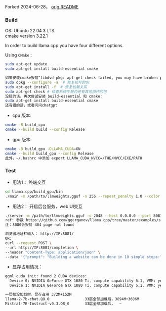 Forked 2024-06-28， [orig README](README.orig.md)

### Build
OS: Ubuntu 22.04.3 LTS  
cmake version 3.22.1

In order to build llama.cpp you have four different options.  

Using `CMake` :  

```bash
sudo apt-get update
sudo apt-get install build-essential cmake

如果安装cmake报错“libdvd-pkg: apt-get check failed, you may have broken packages. ”
sudo dpkg --configure -a  # 修复损坏的包
sudo apt-get install -f  # 修复依赖关系
sudo apt-get check # 检查系统中是否还有其他损坏的包
没错的话，再次尝试安装 build-essential 和 cmake：
sudo apt-get install build-essential cmake
还有错的话，或者问问chatgpt

```

 - cpu 版本:

```bash
cmake -B build_cpu
cmake --build build --config Release
```

 - gpu 版本:
```bash
cmake -B build_gpu -DLLAMA_CUDA=ON
cmake --build build_gpu --config Release 
此外，~/.bashrc 中添加 export LLAMA_CUDA_NVCC=/THE/NVCC/EXE/PATH
```

### Test  

- 用法1： 终端交互

```bash
cd llama.cpp/build_gpu/bin
./main -m /path/to/llmweights.gguf -n 256 --repeat_penalty 1.0 --color -i -r "User:" -f ../../prompts/chat-with-bob.txt -ngl 30
```
 
- 用法2： 开启后台服务，web UI交互  

```bash
./server -m /path/to/llmweights.gguf -c 2048 --host 0.0.0.0 --port 8081  -ngl 33
ref: 参数 https://github.com/ggerganov/llama.cpp/tree/master/examples/server
注：8080会报错 404 page not found

浏览器地址栏输入： http://IP:8081/
OR:
curl --request POST \
--url http://IP:8081/completion \
--header "Content-Type: application/json" \
--data '{"prompt": "Building a website can be done in 10 simple steps:","n_predict": 128}'
```

- 显存占用情况：

```bash
ggml_cuda_init: found 2 CUDA devices:
  Device 0: NVIDIA GeForce GTX 1080 Ti, compute capability 6.1, VMM: yes
  Device 1: NVIDIA GeForce GTX 1080 Ti, compute capability 6.1, VMM: yes

一层都没加载时，显存占用 372M+152M    
llama-2-7b-chat.Q8_0                33层全部加载后，3894M+3606M  
Mistral-7B-Instruct-v0.3.Q8_0       33层全部加载后，  ~

```
    
